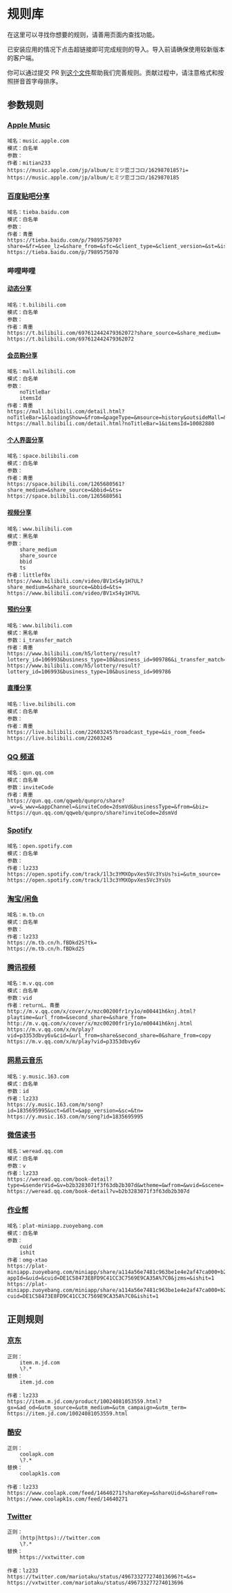 # 规则库

在这里可以寻找你想要的规则，请善用页面内查找功能。

已安装应用的情况下点击超链接即可完成规则的导入。导入前请确保使用较新版本的客户端。

你可以通过提交 PR 到[这个文件](https://github.com/lz233/TarnhelmDocument/blob/main/docs/rules.md)帮助我们完善规则。贡献过程中，请注意格式和按照拼音首字母排序。

## 参数规则

### [Apple Music](tarnhelm://rule?parameter=eyJhIjoiQXBwbGUgTXVzaWMiLCJlIjoibXVzaWMuYXBwbGUuY29tIiwiZiI6MCwiZyI6WyIiXSwiZCI6Im1pdGlhbjIzMyJ9)

```
域名：music.apple.com
模式：白名单
参数：
作者：mitian233
https://music.apple.com/jp/album/ヒミツ恋ゴコロ/1629870185?i=
https://music.apple.com/jp/album/ヒミツ恋ゴコロ/1629870185
```
### [百度贴吧分享](tarnhelm://rule?parameter=eyJhIjoi55m%2B5bqm6LS05ZCnIiwiZSI6InRpZWJhLmJhaWR1LmNvbSIsImYiOjAsImciOlsiIl0sImQiOiLpnZLloqgifQ%3D%3D)

```
域名：tieba.baidu.com
模式：白名单
参数：
作者：青墨
https://tieba.baidu.com/p/7989575070?share=&fr=&see_lz=&share_from=&sfc=&client_type=&client_version=&st=&is_video=&unique=
https://tieba.baidu.com/p/7989575070
```

### 哔哩哔哩

#### [动态分享](tarnhelm://rule?parameter=eyJhIjoi5ZOU5ZOp5ZOU5ZOp5Yqo5oCB5YiG5LqrIiwiZSI6InQuYmlsaWJpbGkuY29tIiwiZiI6MCwiZyI6WyIiXSwiZCI6IumdkuWiqCJ9)

```
域名：t.bilibili.com
模式：白名单
参数：
作者：青墨
https://t.bilibili.com/697612442479362072?share_source=&share_medium=
https://t.bilibili.com/697612442479362072
```

#### [会员购分享](tarnhelm://rule?parameter=eyJhIjoi5Lya5ZGY6LSt5YiG5LqrIiwiZSI6Im1hbGwuYmlsaWJpbGkuY29tIiwiZiI6MCwiZyI6WyJub1RpdGxlQmFyIiwiaXRlbXNJZCJdLCJkIjoi6Z2S5aKoIn0%3D)

```
域名：mall.bilibili.com
模式：白名单
参数： 
    noTitleBar
    itemsId
作者：青墨
https://mall.bilibili.com/detail.html?noTitleBar=1&loadingShow=&from=&pageType=&msource=history&outsideMall=&itemsId=10082880
https://mall.bilibili.com/detail.html?noTitleBar=1&itemsId=10082880
```

#### [个人界面分享](tarnhelm://rule?parameter=eyJhIjoi5Liq5Lq655WM6Z2i5YiG5LqrIiwiZSI6InNwYWNlLmJpbGliaWxpLmNvbSIsImYiOjAsImciOlsiIl0sImQiOiLpnZLloqgifQ%3D%3D)

```
域名：space.bilibili.com
模式：白名单
参数：
作者：青墨
https://space.bilibili.com/1265680561?share_medium=&share_source=&bbid=&ts=
https://space.bilibili.com/1265680561
```

#### [视频分享](tarnhelm://rule?parameter=eyJhIjoi5ZOU5ZOp5ZOU5ZOp6KeG6aKR5YiG5LqrIiwiZSI6Ind3dy5iaWxpYmlsaS5jb20iLCJmIjoxLCJnIjpbInNoYXJlX21lZGl1bSIsInNoYXJlX3NvdXJjZSIsImJiaWQiLCJ0cyJdLCJkIjoibGl0dGxlZjB4In0%3D)

```
域名：www.bilibili.com
模式：黑名单
参数：
    share_medium
    share_source
    bbid
    ts
作者：littlef0x
https://www.bilibili.com/video/BV1xS4y1H7UL?share_medium=&share_source=&bbid=&ts=
https://www.bilibili.com/video/BV1xS4y1H7UL
```

#### [预约分享](tarnhelm://rule?parameter=eyJhIjoi55u05pKt6aKE57qm5YiG5LqrIiwiZSI6Ind3dy5iaWxpYmlsaS5jb20iLCJmIjoxLCJnIjpbImlfdHJhbnNmZXJfbWF0Y2giXSwiZCI6IumdkuWiqCJ9)

```
域名：www.bilibili.com
模式：黑名单
参数：i_transfer_match
作者：青墨
https://www.bilibili.com/h5/lottery/result?lottery_id=106993&business_type=10&business_id=909786&i_transfer_match=
https://www.bilibili.com/h5/lottery/result?lottery_id=106993&business_type=10&business_id=909786
```

#### [直播分享](tarnhelm://rule?parameter=eyJhIjoi5ZOU5ZOp5ZOU5ZOp55u05pKt6Ze0IiwiZSI6ImxpdmUuYmlsaWJpbGkuY29tIiwiZiI6MCwiZyI6WyIiXSwiZCI6IumdkuWiqCJ9)

```
域名：live.bilibili.com
模式：白名单
参数：
作者：青墨
https://live.bilibili.com/22603245?broadcast_type=&is_room_feed=
https://live.bilibili.com/22603245
```

### [QQ 频道](tarnhelm://rule?parameter=eyJhIjoiUVEg6aKR6YGTIiwiZSI6InF1bi5xcS5jb20iLCJmIjowLCJnIjpbImludml0ZUNvZGUiXSwiZCI6IumdkuWiqCJ9)

```
域名：qun.qq.com
模式：白名单
参数：inviteCode
作者：青墨
https://qun.qq.com/qqweb/qunpro/share?_wv=&_wwv=&appChannel=&inviteCode=2dsmVd&businessType=&from=&biz=
https://qun.qq.com/qqweb/qunpro/share?inviteCode=2dsmVd
```

### [Spotify](tarnhelm://rule?parameter=eyJhIjoiU3BvdGlmeSIsImUiOiJvcGVuLnNwb3RpZnkuY29tIiwiZiI6MCwiZyI6WyIiXSwiZCI6Imx6MjMzIn0%3D)

```
域名：open.spotify.com
模式：白名单
参数：
作者：lz233
https://open.spotify.com/track/1l3c3YMXOpvXes5Vc3YsUs?si=&utm_source=
https://open.spotify.com/track/1l3c3YMXOpvXes5Vc3YsUs
```

### [淘宝/闲鱼](tarnhelm://rule?parameter=eyJhIjoi5reY5a6dXC%2Fpl7LpsbwiLCJlIjoibS50Yi5jbiIsImYiOjAsImciOlsiIl0sImQiOiJsejIzMyJ9)

```
域名：m.tb.cn
模式：白名单
参数：
作者：lz233
https://m.tb.cn/h.fBDkd2S?tk=
https://m.tb.cn/h.fBDkd2S
```

### [腾讯视频](tarnhelm://rule?parameter=eyJhIjoi6IW%2B6K6v6KeG6aKRIiwiZSI6Im0udi5xcS5jb20iLCJmIjowLCJnIjpbInZpZCJdLCJkIjoicmV0dXJuTOOAgemdkuWiqCJ9)

```
域名：m.v.qq.com
模式：白名单
参数：vid
作者：returnL、青墨
http://m.v.qq.com/x/cover/x/mzc00200fr1ry1o/m00441h6knj.html?playtime=&url_from=&second_share=&share_from=
http://m.v.qq.com/x/cover/x/mzc00200fr1ry1o/m00441h6knj.html
https://m.v.qq.com/x/m/play?vid=p3353dbvy6v&cid=&url_from=share&second_share=0&share_from=copy
https://m.v.qq.com/x/m/play?vid=p3353dbvy6v
```

### [网易云音乐](tarnhelm://rule?parameter=eyJhIjoi572R5piT5LqR6Z%2Bz5LmQIiwiZSI6InkubXVzaWMuMTYzLmNvbSIsImYiOjAsImciOlsiaWQiXSwiZCI6Imx6MjMzIn0%3D)

```
域名：y.music.163.com
模式：白名单
参数：id
作者：lz233
https://y.music.163.com/m/song?id=1835695995&uct=&dlt=&app_version=&sc=&tn=
https://y.music.163.com/m/song?id=1835695995
```

### [微信读书](tarnhelm://rule?parameter=eyJhIjoi5b6u5L%2Bh6K%2B75LmmIiwiZSI6IndlcmVhZC5xcS5jb20iLCJmIjowLCJnIjpbInYiXSwiZCI6Imx6MjMzIn0%3D)

```
域名：weread.qq.com
模式：白名单
参数：v
作者：lz233
https://weread.qq.com/book-detail?type=&senderVid=&v=b2b3283071f3f63db2b307d&wtheme=&wfrom=&wvid=&scene=
https://weread.qq.com/book-detail?v=b2b3283071f3f63db2b307d
```

### [作业帮](tarnhelm://rule?parameter=eyJhIjoi5L2c5Lia5biuIiwiZSI6InBsYXQtbWluaWFwcC56dW95ZWJhbmcuY29tIiwiZiI6MCwiZyI6WyJjdWlkIiwiaXNoaXQiXSwiZCI6Im9tZy14dGFvIn0=)

```
域名：plat-miniapp.zuoyebang.com
模式：白名单
参数：
    cuid
    ishit
作者：omg-xtao
https://plat-miniapp.zuoyebang.com/miniapp/share/a114a56e7481c963be1e4e2af47ca000+b2e53b3649d2faceb9caf17c7c305bca7c3dc99125440b67?appId=&uid=&cuid=DE1C58473E8FD9C41CC3C7569E9CA35A%7C0&jzms=&ishit=1
https://plat-miniapp.zuoyebang.com/miniapp/share/a114a56e7481c963be1e4e2af47ca000+b2e53b3649d2faceb9caf17c7c305bca7c3dc99125440b67?cuid=DE1C58473E8FD9C41CC3C7569E9CA35A%7C0&ishit=1
```

## 正则规则

### [京东](tarnhelm://rule?regex=eyJhIjoi5Lqs5LicIiwiYiI6WyJpdGVtLm0uamQuY29tIiwiXFw%2FLioiXSwiYyI6WyJpdGVtLmpkLmNvbSIsIiJdLCJkIjoibHoyMzMifQ%3D%3D)

```
正则：
    item.m.jd.com
    \?.*
替换：
    item.jd.com
    
作者：lz233
https://item.m.jd.com/product/10024081053559.html?gx=&ad_od=&utm_source=&utm_medium=&utm_campaign=&utm_term=
https://item.jd.com/10024081053559.html
```

### [酷安](tarnhelm://rule?regex=eyJhIjoi6YW35a6JIiwiYiI6WyJjb29sYXBrLmNvbSIsIlxcPy4qIl0sImMiOlsiY29vbGFwazFzLmNvbSIsIiJdLCJkIjoibHoyMzMifQ%3D%3D)

```
正则：
    coolapk.com
    \?.*
替换：
    coolapk1s.com
    
作者：lz233
https://www.coolapk.com/feed/14640271?shareKey=&shareUid=&shareFrom=
https://www.coolapk1s.com/feed/14640271
```

### [Twitter](tarnhelm://rule?regex=eyJhIjoiVHdpdHRlciIsImIiOlsiKGh0dHB8aHR0cHMpOlwvXC90d2l0dGVyLmNvbSIsIlxcPy4qIl0sImMiOlsiaHR0cHM6XC9cL3Z4dHdpdHRlci5jb20iLCIiXSwiZCI6Imx6MjMzIn0%3D)

```
正则：
    (http|https)://twitter.com
    \?.*
替换：
    https://vxtwitter.com
    
作者：lz233
https://twitter.com/mariotaku/status/496733277274013696?t=&s=
https://vxtwitter.com/mariotaku/status/496733277274013696
```

